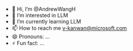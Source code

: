 - 👋 Hi, I’m @AndrewWangH
- 👀 I’m interested in LLM
- 🌱 I’m currently learning LLM
- 📫 How to reach me  v-kanwan@microsoft.com
- 😄 Pronouns: ...
- ⚡ Fun fact: ...

<!---
AndrewWangH/AndrewWangH is a ✨ special ✨ repository because its `README.md` (this file) appears on your GitHub profile.
You can click the Preview link to take a look at your changes.
--->
